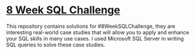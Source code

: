 # [8 Week SQL Challenge](https://8weeksqlchallenge.com/)
This repository contains solutions for #8WeekSQLChallenge, they are interesting real-world case studies that will allow you to apply and enhance your SQL skills in many use cases.
I used Microsoft SQL Server in writing SQL queries to solve these case studies.
